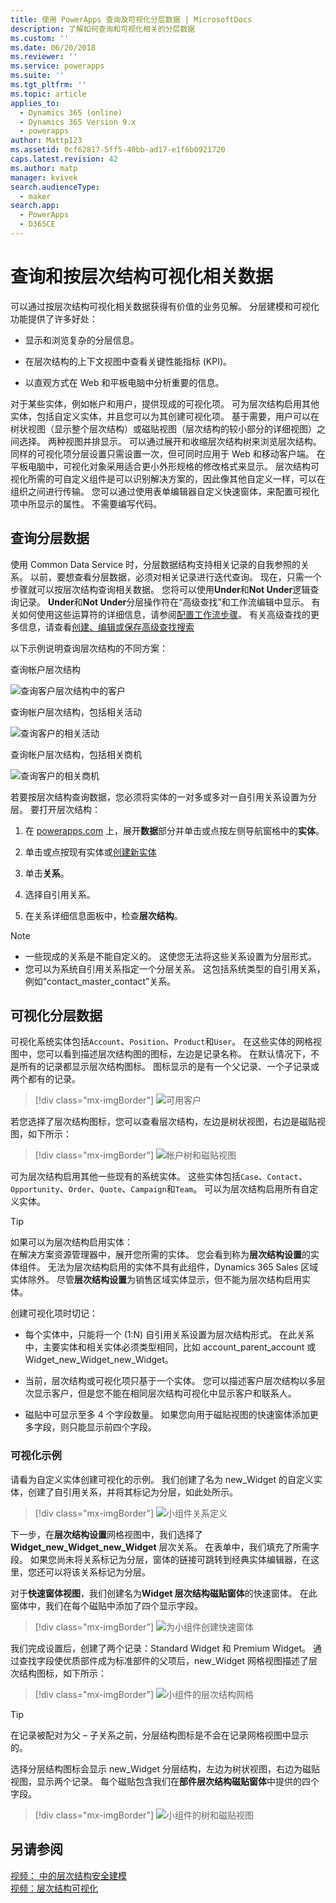```yaml
---
title: 使用 PowerApps 查询及可视化分层数据 | MicrosoftDocs
description: 了解如何查询和可视化相关的分层数据
ms.custom: ''
ms.date: 06/20/2018
ms.reviewer: ''
ms.service: powerapps
ms.suite: ''
ms.tgt_pltfrm: ''
ms.topic: article
applies_to:
  - Dynamics 365 (online)
  - Dynamics 365 Version 9.x
  - powerapps
author: Mattp123
ms.assetid: 0cf62817-5ff5-40bb-ad17-e1f6b0921720
caps.latest.revision: 42
ms.author: matp
manager: kvivek
search.audienceType:
  - maker
search.app:
  - PowerApps
  - D365CE
---
```

# <a name="query-and-visualize-hierarchically-related-data"></a>查询和按层次结构可视化相关数据

可以通过按层次结构可视化相关数据获得有价值的业务见解。 分层建模和可视化功能提供了许多好处：  
  
-   显示和浏览复杂的分层信息。  
  
-   在层次结构的上下文视图中查看关键性能指标 (KPI)。  
  
-   以直观方式在 Web 和平板电脑中分析重要的信息。  
  
对于某些实体，例如帐户和用户，提供现成的可视化项。 可为层次结构启用其他实体，包括自定义实体，并且您可以为其创建可视化项。 基于需要，用户可以在树状视图（显示整个层次结构）或磁贴视图（层次结构的较小部分的详细视图）之间选择。 两种视图并排显示。 可以通过展开和收缩层次结构树来浏览层次结构。 同样的可视化项分层设置只需设置一次，但可同时应用于 Web 和移动客户端。 在平板电脑中，可视化对象采用适合更小外形规格的修改格式来显示。 层次结构可视化所需的可自定义组件是可以识别解决方案的，因此像其他自定义一样，可以在组织之间进行传输。 您可以通过使用表单编辑器自定义快速窗体，来配置可视化项中所显示的属性。 不需要编写代码。  
  
<a name="BKMK_Querydata"></a>   
## <a name="query-hierarchical-data"></a>查询分层数据  
 使用 Common Data Service 时，分层数据结构支持相关记录的自我参照的关系。 以前，要想查看分层数据，必须对相关记录进行迭代查询。 现在，只需一个步骤就可以按层次结构查询相关数据。 您将可以使用**Under**和**Not Under**逻辑查询记录。 **Under**和**Not Under**分层操作符在“高级查找”和工作流编辑中显示。 有关如何使用这些运算符的详细信息，请参阅[配置工作流步骤](/flow/configure-workflow-steps)。 有关高级查找的更多信息，请查看[创建、编辑或保存高级查找搜索](https://docs.microsoft.com/dynamics365/customer-engagement/basics/save-advanced-find-search)  
  
 以下示例说明查询层次结构的不同方案：  
  
 查询帐户层次结构  
  
 ![查询客户层次结构中的客户](media/query-accounts.png "查询客户层次结构中的客户")  
  
 查询帐户层次结构，包括相关活动  
  
 ![查询客户的相关活动](media/query-account-related-activities.png "查询客户的相关活动")  
  
 查询帐户层次结构，包括相关商机  
  
 ![查询客户的相关商机](media/query-account-related-opportunities.png "查询客户的相关商机")  
  
 若要按层次结构查询数据，您必须将实体的一对多或多对一自引用关系设置为分层。 要打开层次结构：  
  

1. 在 [powerapps.com](https://web.powerapps.com/?utm_source=padocs&utm_medium=linkinadoc&utm_campaign=referralsfromdoc) 上，展开**数据**部分并单击或点按左侧导航窗格中的**实体**。

2. 单击或点按现有实体或[创建新实体](data-platform-create-entity.md)

3. 单击**关系**。

4.  选择自引用关系。

5.  在关系详细信息面板中，检查**层次结构**。  
  
> [!NOTE]
> - 一些现成的关系是不能自定义的。 这使您无法将这些关系设置为分层形式。  
> - 您可以为系统自引用关系指定一个分层关系。 这包括系统类型的自引用关系，例如“contact_master_contact”关系。  
  
<a name="BKMK_Visualizedata"></a>   
## <a name="visualize-hierarchical-data"></a>可视化分层数据  
 可视化系统实体包括`Account`、`Position`、`Product`和`User`。 在这些实体的网格视图中，您可以看到描述层次结构图的图标，左边是记录名称。 在默认情况下，不是所有的记录都显示层次结构图标。 图标显示的是有一个父记录、一个子记录或两个都有的记录。  
 
 > [!div class="mx-imgBorder"] 
 > ![可用客户](media/cust-hs-active-account.png "可用客户")  
  
 若您选择了层次结构图标，您可以查看层次结构，左边是树状视图，右边是磁贴视图，如下所示：  
  
> [!div class="mx-imgBorder"] 
> ![帐户树和磁贴视图](media/hierachy-security-accounts-tile-view.png "帐户树和磁贴视图")  
  
 可为层次结构启用其他一些现有的系统实体。 这些实体包括`Case`、`Contact`、`Opportunity`、`Order`、`Quote`、`Campaign`和`Team`。 可以为层次结构启用所有自定义实体。  
  
> [!TIP]
>  如果可以为层次结构启用实体：  
>  在解决方案资源管理器中，展开您所需的实体。 您会看到称为**层次结构设置**的实体组件。 无法为层次结构启用的实体不具有此组件，Dynamics 365 Sales 区域实体除外。 尽管**层次结构设置**为销售区域实体显示，但不能为层次结构启用实体。  
  
 创建可视化项时切记：  
  
-   每个实体中，只能将一个 (1:N) 自引用关系设置为层次结构形式。 在此关系中，主要实体和相关实体必须类型相同，比如 account_parent_account 或 Widget_new_Widget_new_Widget。  
  
-   当前，层次结构或可视化项只基于一个实体。 您可以描述客户层次结构以多层次显示客户，但是您不能在相同层次结构可视化中显示客户和联系人。  
  
-   磁贴中可显示至多 4 个字段数量。 如果您向用于磁贴视图的快速窗体添加更多字段，则只能显示前四个字段。  
  
### <a name="visualization-example"></a>可视化示例  
 请看为自定义实体创建可视化的示例。 我们创建了名为 new_Widget 的自定义实体，创建了自引用关系，并将其标记为分层，如此处所示。  
 
> [!div class="mx-imgBorder"] 
> ![小组件关系定义](media/widget-relationship-definition.png "小组件关系定义")  
   
 下一步，在**层次结构设置**网格视图中，我们选择了 **Widget_new_Widget_new_Widget** 层次关系。 在表单中，我们填充了所需字段。 如果您尚未将关系标记为分层，窗体的链接可跳转到经典实体编辑器，在这里，您还可以将该关系标记为分层。  
  
 对于**快速窗体视图**，我们创建名为**Widget 层次结构磁贴窗体**的快速窗体。 在此窗体中，我们在每个磁贴中添加了四个显示字段。  
  
> [!div class="mx-imgBorder"] 
> ![为小组件创建快速窗体](media/create-quickf-orm.png "为小组件创建快速窗体")  
  
 我们完成设置后，创建了两个记录：Standard Widget 和 Premium Widget。 通过查找字段使优质部件成为标准部件的父项后，new_Widget 网格视图描述了层次结构图标，如下所示：  
  
> [!div class="mx-imgBorder"] 
> ![小组件的层次结构网格](media/widget-hierarchy-grid.png "小组件的层次结构网格")  
  
> [!TIP]
>  在记录被配对为父 – 子关系之前，分层结构图标是不会在记录网格视图中显示的。  
  
 选择分层结构图标会显示 new_Widget 分层结构，左边为树状视图，右边为磁贴视图，显示两个记录。 每个磁贴包含我们在**部件层次结构磁贴窗体**中提供的四个字段。  
 
 > [!div class="mx-imgBorder"] 
 > ![小组件的树和磁贴视图](media/widget-tree-tiles.png "小组件的树和磁贴视图")  
  
## <a name="see-also"></a>另请参阅  
 [视频： 中的层次结构安全建模](http://www.youtube.com/watch?v=kx5So32DrCo&index=10&list=PLC3591A8FE4ADBE07)   
 [视频：层次结构可视化](http://www.youtube.com/watch?v=_dGBE6icLNw&index=9&list=PLC3591A8FE4ADBE07)
